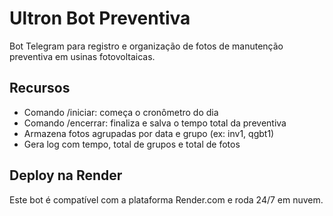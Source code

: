 # Ultron Bot Preventiva

Bot Telegram para registro e organização de fotos de manutenção preventiva em usinas fotovoltaicas.

## Recursos

- Comando /iniciar: começa o cronômetro do dia
- Comando /encerrar: finaliza e salva o tempo total da preventiva
- Armazena fotos agrupadas por data e grupo (ex: inv1, qgbt1)
- Gera log com tempo, total de grupos e total de fotos

## Deploy na Render

Este bot é compatível com a plataforma Render.com e roda 24/7 em nuvem.